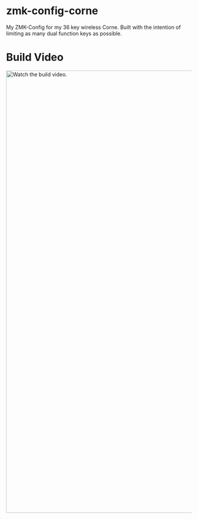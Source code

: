 # zmk-config-corne
My ZMK-Config for my 36 key wireless Corne. Built with the intention of limiting as many dual function keys as possible.

# Build Video

<a href="https://www.youtube.com/watch?v=MBV2Vrizpe0" target="_blank">
 <img src="http://img.youtube.com/vi/MBV2Vrizpe0/mqdefault.jpg" alt="Watch the build video." width="1200" />
</a>

